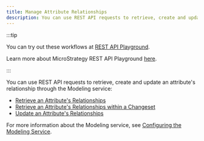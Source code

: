 ```yaml
---
title: Manage Attribute Relationships
description: You can use REST API requests to retrieve, create and update an attribute's relationship through the Modeling service.
---
```


:::tip

You can try out these workflows at [REST API Playground](https://www.postman.com/microstrategysdk/workspace/microstrategy-rest-api/folder/16131298-697327d8-4eaa-48ef-9e75-3daa23d4860f?ctx=documentation).

Learn more about MicroStrategy REST API Playground [here](/docs/getting-started/playground.md).

:::

You can use REST API requests to retrieve, create and update an attribute's relationship through the Modeling service:

- [Retrieve an Attribute's Relationships](./retrieve-an-attributes-relationships.md)
- [Retrieve an Attribute's Relationships within a Changeset](./retrieve-an-attributes-relationships-within-a-changeset.md)
- [Update an Attribute's Relationships](./update-an-attributes-relationships.md)

For more information about the Modeling service, see [Configuring the Modeling Service](https://www2.microstrategy.com/producthelp/Current/InstallConfig/en-us/Content/modeling_service.htm).
